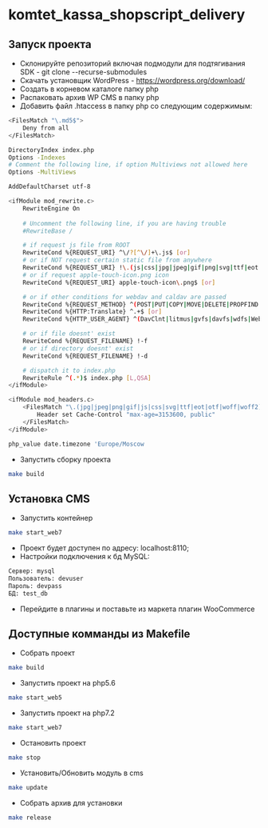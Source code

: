 # komtet_kassa_shopscript_delivery

## Запуск проекта

* Склонируйте репозиторий включая подмодули для подтягивания SDK - git clone --recurse-submodules
* Скачать установщик WordPress - https://wordpress.org/download/
* Cоздать в корневом каталоге папку php
* Распаковать архив WP CMS в папку php
* Добавить файл .htaccess в папку php со следующим содержимым:
```sh
<FilesMatch "\.md5$">
    Deny from all
</FilesMatch>

DirectoryIndex index.php
Options -Indexes
# Comment the following line, if option Multiviews not allowed here
Options -MultiViews

AddDefaultCharset utf-8

<ifModule mod_rewrite.c>
    RewriteEngine On
    
    # Uncomment the following line, if you are having trouble
    #RewriteBase /

    # if request js file from ROOT
    RewriteCond %{REQUEST_URI} ^\/?[^\/]+\.js$ [or]
    # or if NOT request certain static file from anywhere
    RewriteCond %{REQUEST_URI} !\.(js|css|jpg|jpeg|gif|png|svg|ttf|eot|otf|woff|woff2)$ [or]
    # or if request apple-touch-icon.png icon
    RewriteCond %{REQUEST_URI} apple-touch-icon\.png$ [or]

    # or if other conditions for webdav and caldav are passed
    RewriteCond %{REQUEST_METHOD} ^(POST|PUT|COPY|MOVE|DELETE|PROPFIND|OPTIONS|MKCOL)$ [or]
    RewriteCond %{HTTP:Translate} ^.+$ [or]
    RewriteCond %{HTTP_USER_AGENT} ^(DavClnt|litmus|gvfs|davfs|wdfs|WebDAV|cadaver|Cyberduck)

    # or if file doesnt' exist
    RewriteCond %{REQUEST_FILENAME} !-f
    # or if directory doesnt' exist
    RewriteCond %{REQUEST_FILENAME} !-d

    # dispatch it to index.php
    RewriteRule ^(.*)$ index.php [L,QSA]
</ifModule>

<ifModule mod_headers.c>
    <FilesMatch "\.(jpg|jpeg|png|gif|js|css|svg|ttf|eot|otf|woff|woff2)$">
        Header set Cache-Control "max-age=3153600, public"
    </FilesMatch>
</ifModule>

php_value date.timezone 'Europe/Moscow
```

* Запустить сборку проекта
```sh
make build
```

## Установка CMS
* Запустить контейнер
```sh
make start_web7
```

* Проект будет доступен по адресу: localhost:8110;
* Настройки подключения к бд MySQL:
```sh
Сервер: mysql
Пользователь: devuser
Пароль: devpass
БД: test_db
```
* Перейдите в плагины и поставьте из маркета плагин WooCommerce

## Доступные комманды из Makefile

* Собрать проект
```sh
make build
```
* Запустить проект на php5.6
```sh
make start_web5
```

* Запустить проект на php7.2
```sh
make start_web7
```

* Остановить проект
```sh
make stop
```

* Установить/Обновить модуль в cms
```sh
make update
```

* Собрать архив для установки
```sh
make release
```

